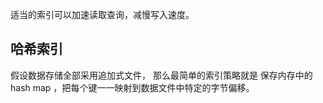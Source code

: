 适当的索引可以加速读取查询，减慢写入速度。

## 哈希索引

假设数据存储全部采用追加式文件， 那么最简单的索引策略就是 保存内存中的hash map ，把每个键一一映射到数据文件中特定的字节偏移。

